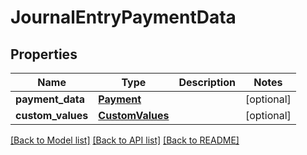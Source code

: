# JournalEntryPaymentData

## Properties
Name | Type | Description | Notes
------------ | ------------- | ------------- | -------------
**payment_data** | [**Payment**](Payment.md) |  | [optional] 
**custom_values** | [**CustomValues**](CustomValues.md) |  | [optional] 

[[Back to Model list]](../README.md#documentation-for-models) [[Back to API list]](../README.md#documentation-for-api-endpoints) [[Back to README]](../README.md)

